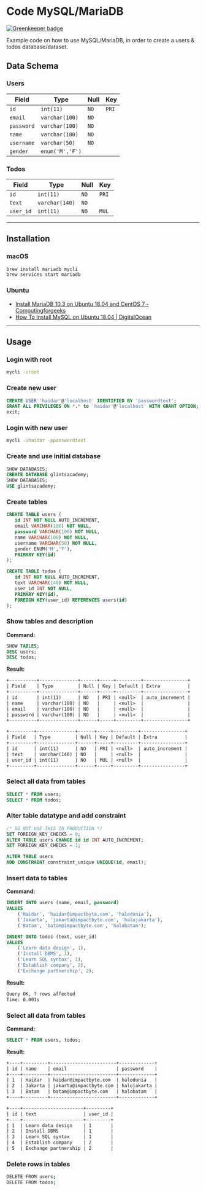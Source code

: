 # Code MySQL/MariaDB

[![Greenkeeper badge](https://badges.greenkeeper.io/impactbyte-learn/code-mysql-mariadb.svg)](https://greenkeeper.io/)

Example code on how to use MySQL/MariaDB, in order to create a users & todos database/dataset.

## Data Schema

### Users

| Field      | Type            | Null | Key   |
| ---------- | --------------- | ---- | ----- |
| `id`       | `int(11)`       | `NO` | `PRI` |
| `email`    | `varchar(100)`  | `NO` |       |
| `password` | `varchar(100)`  | `NO` |       |
| `name`     | `varchar(100)`  | `NO` |       |
| `username` | `varchar(50)`   | `NO` |       |
| `gender`   | `enum('M','F')` |      |       |

### Todos

| Field     | Type           | Null | Key   |
| --------- | -------------- | ---- | ----- |
| `id`      | `int(11)`      | `NO` | `PRI` |
| `text`    | `varchar(140)` | `NO` |       |
| `user_id` | `int(11)`      | `NO` | `MUL` |

---

## Installation

### macOS

```sh
brew install mariadb mycli
brew services start mariadb
```

### Ubuntu

- [Install MariaDB 10.3 on Ubuntu 18.04 and CentOS 7 - Computingforgeeks](https://computingforgeeks.com/install-mariadb-10-on-ubuntu-18-04-and-centos-7)
- [How To Install MySQL on Ubuntu 18.04 | DigitalOcean](https://www.digitalocean.com/community/tutorials/how-to-install-mysql-on-ubuntu-18-04)

---

## Usage

### Login with root

```sh
mycli -uroot
```

### Create new user

```sql
CREATE USER 'haidar'@'localhost' IDENTIFIED BY 'passwordtext';
GRANT ALL PRIVILEGES ON *.* to 'haidar'@'localhost' WITH GRANT OPTION;
exit;
```

### Login with new user

```sh
mycli -uhaidar -ppasswordtext
```

### Create and use initial database

```sql
SHOW DATABASES;
CREATE DATABASE glintsacademy;
SHOW DATABASES;
USE glintsacademy;
```

### Create tables

```sql
CREATE TABLE users (
   id INT NOT NULL AUTO_INCREMENT,
   email VARCHAR(100) NOT NULL,
   password VARCHAR(100) NOT NULL,
   name VARCHAR(100) NOT NULL,
   username VARCHAR(50) NOT NULL,
   gender ENUM('M','F'),
   PRIMARY KEY(id)
);

CREATE TABLE todos (
   id INT NOT NULL AUTO_INCREMENT,
   text VARCHAR(140) NOT NULL,
   user_id INT NOT NULL,
   PRIMARY KEY(id),
   FOREIGN KEY(user_id) REFERENCES users(id)
);
```

### Show tables and description

**Command:**

```sql
SHOW TABLES;
DESC users;
DESC todos;
```

**Result:**

```txt
+----------+--------------+------+-----+---------+----------------+
| Field    | Type         | Null | Key | Default | Extra          |
+----------+--------------+------+-----+---------+----------------+
| id       | int(11)      | NO   | PRI | <null>  | auto_increment |
| name     | varchar(100) | NO   |     | <null>  |                |
| email    | varchar(100) | NO   |     | <null>  |                |
| password | varchar(100) | NO   |     | <null>  |                |
+----------+--------------+------+-----+---------+----------------+
```

```txt
+---------+--------------+------+-----+---------+----------------+
| Field   | Type         | Null | Key | Default | Extra          |
+---------+--------------+------+-----+---------+----------------+
| id      | int(11)      | NO   | PRI | <null>  | auto_increment |
| text    | varchar(140) | NO   |     | <null>  |                |
| user_id | int(11)      | NO   | MUL | <null>  |                |
+---------+--------------+------+-----+---------+----------------+
```

### Select all data from tables

```sql
SELECT * FROM users;
SELECT * FROM todos;
```

### Alter table datatype and add constraint

```sql
/* DO NOT USE THIS IN PRODUCTION */
SET FOREIGN_KEY_CHECKS = 0;
ALTER TABLE users CHANGE id id INT AUTO_INCREMENT;
SET FOREIGN_KEY_CHECKS = 1;
```

```sql
ALTER TABLE users
ADD CONSTRAINT constraint_unique UNIQUE(id, email);
```

### Insert data to tables

**Command:**

```sql
INSERT INTO users (name, email, password)
VALUES
    ('Haidar', 'haidar@impactbyte.com', 'halodunia'),
    ('Jakarta', 'jakarta@impactbyte.com', 'halojakarta'),
    ('Batam', 'batam@impactbyte.com', 'halobatam');
```

```sql
INSERT INTO todos (text, user_id)
VALUES
    ('Learn data design', 1),
    ('Install DBMS', 1),
    ('Learn SQL syntax', 1),
    ('Establish company', 2),
    ('Exchange partnership', 2);
```

**Result:**

```txt
Query OK, ? rows affected
Time: 0.001s
```

### Select all data from tables

**Command:**

```sql
SELECT * FROM users, todos;
```

**Result:**

```txt
+----+---------+------------------------+-------------+
| id | name    | email                  | password    |
+----+---------+------------------------+-------------+
| 1  | Haidar  | haidar@impactbyte.com  | halodunia   |
| 2  | Jakarta | jakarta@impactbyte.com | halojakarta |
| 3  | Batam   | batam@impactbyte.com   | halobatam   |
+----+---------+------------------------+-------------+
```

```txt
+----+----------------------+---------+
| id | text                 | user_id |
+----+----------------------+---------+
| 1  | Learn data design    | 1       |
| 2  | Install DBMS         | 1       |
| 3  | Learn SQL syntax     | 1       |
| 4  | Establish company    | 2       |
| 5  | Exchange partnership | 2       |
```

### Delete rows in tables

```sh
DELETE FROM users;
DELETE FROM todos;
```
